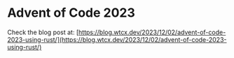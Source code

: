 # Advent of Code 2023

Check the blog post at: [https://blog.wtcx.dev/2023/12/02/advent-of-code-2023-using-rust/](https://blog.wtcx.dev/2023/12/02/advent-of-code-2023-using-rust/)
